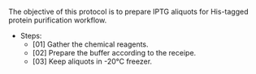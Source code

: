The objective of this protocol is to prepare IPTG aliquots for His-tagged protein purification workflow.

- Steps:
  - [01] Gather the chemical reagents.
  - [02] Prepare the buffer according to the receipe.
  - [03] Keep aliquots in -20°C freezer.